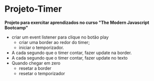 # Projeto-Timer
**Projeto para exercitar aprendizados no curso "The Modern Javascript Bootcamp"**

- criar um event listener para clique no botão play
  - criar uma border ao redor do timer;
  - iniciar o temporizador.
- A cada segundo que o timer contar, fazer update na border.
- A cada segundo que o timer contar, fazer update no texto
- Quando chegar em zero
  - resetar a border
  - resetar o temporizador
